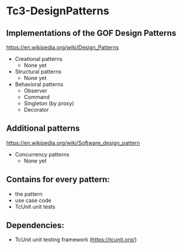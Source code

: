 # Tc3-DesignPatterns
## Implementations of the GOF Design Patterns 
https://en.wikipedia.org/wiki/Design_Patterns
 * Creational patterns
   * None yet
 * Structural patterns
   * None yet
 * Behavioral patterns
   * Observer
   * Command
   * Singleton (by proxy)
   * Decorator 
   

## Additional patterns 
https://en.wikipedia.org/wiki/Software_design_pattern
 * Concurrency patterns 
   * None yet


## Contains for every pattern:
 * the pattern
 * use case code
 * TcUnit unit tests
 

## Dependencies:
 * TcUnit unit testing framework (https://tcunit.org/)
 
 
 
